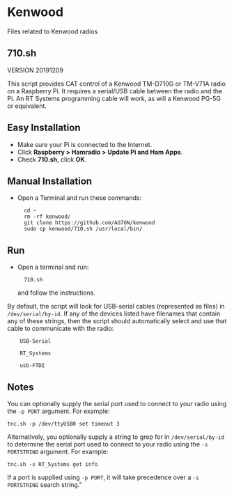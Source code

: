 # Kenwood
Files related to Kenwood radios
## 710.sh  

VERSION 20191209

This script provides CAT control of a Kenwood TM-D710G or TM-V71A radio on a Raspberry Pi. It requires a serial/USB cable between the radio and the Pi.  An RT Systems programming cable will work, as will a Kenwood PG-5G or equivalent.  

## Easy Installation  
- Make sure your Pi is connected to the Internet.
- Click __Raspberry > Hamradio > Update Pi and Ham Apps__.
- Check __710.sh__, click __OK__.

## Manual Installation

- Open a Terminal and run these commands:

		cd ~
		rm -rf kenwood/
		git clone https://github.com/AG7GN/kenwood
		sudo cp kenwood/710.sh /usr/local/bin/

## Run
- Open a terminal and run:
  
		710.sh  
	and follow the instructions.  

By default, the script will look for USB-serial cables (represented as files) in `/dev/serial/by-id`.  If any of the devices listed have filenames that contain any of these strings, then the script should automatically select and use that cable to communicate with the radio:

		USB-Serial

		RT_Systems

		usb-FTDI

## Notes

You can optionally supply the serial port used to connect to your radio using the `-p PORT` argument.  For example:

	tnc.sh -p /dev/ttyUSB0 set timeout 3

Alternatively, you optionally supply a string to grep for in `/dev/serial/by-id` to determine the serial port used to connect to your radio using the `-s PORTSTRING` argument.  For example:

	tnc.sh -s RT_Systems get info

If a port is supplied using `-p PORT`, it will take precedence over a `-s PORTSTRING` search string."

